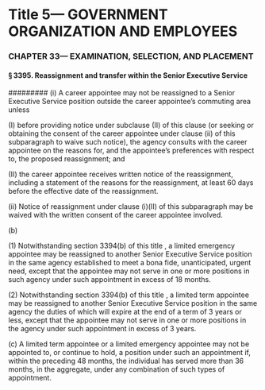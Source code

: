 
# Title 5— GOVERNMENT ORGANIZATION AND EMPLOYEES
### CHAPTER 33— EXAMINATION, SELECTION, AND PLACEMENT
#### § 3395. Reassignment and transfer within the Senior Executive Service
######### (i) A career appointee may not be reassigned to a Senior Executive Service position outside the career appointee’s commuting area unless

(I) before providing notice under subclause (II) of this clause (or seeking or obtaining the consent of the career appointee under clause (ii) of this subparagraph to waive such notice), the agency consults with the career appointee on the reasons for, and the appointee’s preferences with respect to, the proposed reassignment; and

(II) the career appointee receives written notice of the reassignment, including a statement of the reasons for the reassignment, at least 60 days before the effective date of the reassignment.

(ii) Notice of reassignment under clause (i)(II) of this subparagraph may be waived with the written consent of the career appointee involved.

(b)

(1) Notwithstanding section 3394(b) of this title , a limited emergency appointee may be reassigned to another Senior Executive Service position in the same agency established to meet a bona fide, unanticipated, urgent need, except that the appointee may not serve in one or more positions in such agency under such appointment in excess of 18 months.

(2) Notwithstanding section 3394(b) of this title , a limited term appointee may be reassigned to another Senior Executive Service position in the same agency the duties of which will expire at the end of a term of 3 years or less, except that the appointee may not serve in one or more positions in the agency under such appointment in excess of 3 years.

(c) A limited term appointee or a limited emergency appointee may not be appointed to, or continue to hold, a position under such an appointment if, within the preceding 48 months, the individual has served more than 36 months, in the aggregate, under any combination of such types of appointment.
